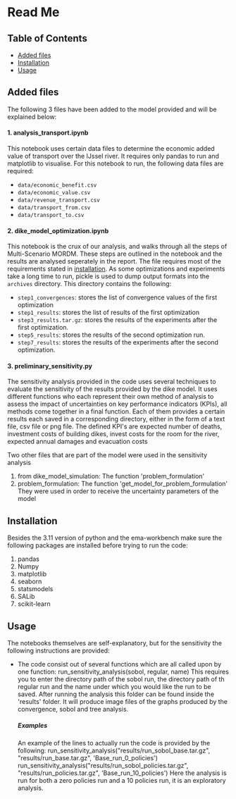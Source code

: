 # Read Me


## Table of Contents
- [Added files](#added-files)
- [Installation](#installation)
- [Usage](#usage)

## Added files
The following 3 files have been added to the model provided and will be explained below:

#### 1. analysis_transport.ipynb
This notebook uses certain data files to determine the economic added value of transport over the IJssel river. It 
requires only pandas to run and matplotlib to visualise. For this notebook to run, the following data files are required:
- `data/economic_benefit.csv`
- `data/economic_value.csv`
- `data/revenue_transport.csv`
- `data/transport_from.csv`
- `data/transport_to.csv`

#### 2. dike_model_optimization.ipynb 
This notebook is the crux of our analysis, and walks through all the steps of Multi-Scenario MORDM. These steps are 
outlined in the notebook and the results are analysed seperately in the report. The file requires most of the requirements
stated in [installation](#installation). As some optimizations and experiments take a long time to run, pickle is used 
to dump output formats into the `archives` directory. This directory contains the following:
- `step1_convergences`: stores the list of convergence values of the first optimization
- `step1_results`: stores the list of results of the first optimization
- `step3_results.tar.gz`: stores the results of the experiments after the first optimization.
- `step5_results`: stores the results of the second optimization run.
- `step7_results`: stores the results of the experiments after the second optimization. 


#### 3. preliminary_sensitivity.py 
The sensitivity analysis provided in the code uses several techniques to evaluate the sensitivity of the results 
provided by the dike model. It uses different functions who each represent their own method of analysis to assess the 
impact of uncertainties on key performance indicators (KPIs), all methods come together in a final function. Each of 
them provides a certain results each saved in a corresponding directory, either in the form of a text file, csv file or 
png file. The defined KPI's are expected number of deaths, investment costs of building dikes, invest costs for the room 
for the river, expected annual damages and evacuation costs

Two other files that are part of the model were used in the sensitivity analysis
1. from dike_model_simulation: The function 'problem_formulation'
2. problem_formulation: The function 'get_model_for_problem_formulation'
They were used in order to receive the uncertainty parameters of the model

## Installation

Besides the 3.11 version of python and the ema-workbench make sure the following packages are installed before trying to run the code: 
1. pandas
2. Numpy
3. matplotlib
4. seaborn
5. statsmodels
6. SALib
7. scikit-learn

## Usage

The notebooks themselves are self-explanatory, but for the sensitivity the following instructions are provided:

- The code consist out of several functions which are all called upon by one function: 
run_sensitivity_analysis(sobol, regular, name)
This requires you to enter the directory path of the sobol run, the directory path of th regular run and the name under 
which you would like the run to be saved. After running the analysis this folder can be found inside the 'results' 
folder. It will produce image files of the graphs produced by the convergence, sobol and tree analysis.
    ##### Examples
    An example of the lines to actually run the code is provided by the following: 
        run_sensitivity_analysis("results/run_sobol_base.tar.gz", "results/run_base.tar.gz", 'Base_run_0_policies')
        run_sensitivity_analysis("results/run_sobol_policies.tar.gz", "results/run_policies.tar.gz", 'Base_run_10_policies')
    Here the analysis is run for both a zero policies run and a 10 policies run, it is an exploratory analysis. 


